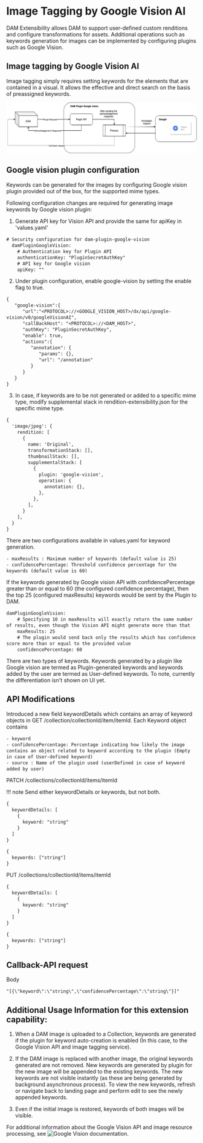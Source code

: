 # Image Tagging by Google Vision AI

DAM Extensibility allows DAM to support user-defined custom renditions and configure transformations for assets. Additional operations such as keywords generation for images can be implemented by configuring plugins such as Google Vision.

## Image tagging by Google Vision AI

Image tagging simply requires setting keywords for the elements that are contained in a visual. It allows the effective and direct search on the basis of preassigned keywords.

![Architecture diagram for Google vision Plugin](../../images/Image_tagging_DAM-Plugin-google-vision.png)

## Google vision plugin configuration

Keywords can be generated for the images by configuring Google vision plugin provided out of the box, for the supported mime types.

Following configuration changes are required for generating image keywords by Google vision plugin:

1. Generate API key for Vision API and provide the same for apiKey in 'values.yaml'

```
# Security configuration for dam-plugin-google-vision
  damPluginGoogleVision:
    # Authentication key for Plugin API
    authenticationKey: "PluginSecretAuthKey"
    # API key for Google vision
    apiKey: ""
```

2. Under plugin configuration, enable google-vision by setting the enable flag to true.

```
{
   "google-vision":{
      "url":"<PROTOCOL>://<GOOGLE_VISION_HOST>/dx/api/google-vision/v0/googleVisionAI",
      "callBackHost": "<PROTOCOL>://<DAM_HOST>",
      "authKey": "PluginSecretAuthKey",
      "enable": true,
      "actions":{
         "annotation": {
            "params": {},
            "url": "/annotation"
         }
      }
   }
}
```

3. In case, if keywords are to be not generated or added to a specific mime type, modify supplemental stack in rendition-extensibility.json for the specific mime type.

```
{
  'image/jpeg': {
    rendition: [
      {
        name: 'Original',
        transformationStack: [],
        thumbnailStack: [],
        supplementalStack: [
          {
            plugin: 'google-vision',
            operation: {
              annotation: {},
            },
          },
        ],
      }
    ],
  }
}
```
There are two configurations available in values.yaml for keyword generation.

    - maxResults : Maximum number of keywords (default value is 25)
    - confidencePercentage: Threshold confidence percentage for the keywords (default value is 60)

If the keywords generated by Google vision API with confidencePercentage greater than or equal to 60 (the configured confidence percentage), then the top 25 (configured maxResults) keywords would be sent by the Plugin to DAM.

```
damPluginGoogleVision:
    # Specifying 10 in maxResults will exactly return the same number of results, even though the Vision API might generate more than that
    maxResults: 25
    # The plugin would send back only the results which has confidence score more than or equal to the provided value
    confidencePercentage: 60
```
There are two types of keywords. Keywords generated by a plugin like Google vision are termed as Plugin-generated keywords and keywords added by the user are termed as User-defined keywords. To note, currently the differentiation isn't shown on UI yet.

## API Modifications

Introduced a new field keywordDetails which contains an array of keyword objects in GET /collection/collectionId/item/itemId. Each Keyword object contains

    - keyword
    - confidencePercentage: Percentage indicating how likely the image contains an object related to keyword according to the plugin (Empty in case of User-defined keyword)
    - source : Name of the plugin used (userDefined in case of keyword added by user)

PATCH /collections/collectionId/items/itemId 

!!! note
    Send either keywordDetails or keywords, but not both.

```
{
  keywordDetails: [
    {
      keyword: "string"
    }
  ]
}
```

```
{
  keywords: ["string"]
}
```

PUT /collections/collectionId/items/itemId

```
{
  keywordDetails: [
    {
      keyword: "string"
    }
  ]
}
```

```
{
  keywords: ["string"]
}
```

## Callback-API request

Body
```
"[{\"keyword\":\"string\",\"confidencePercentage\":\"string\"}]"
```

## Additional Usage Information for this extension capability: 

1.	When a DAM image is uploaded to a Collection, keywords are generated if the plugin for keyword auto-creation is enabled (In this case, to the Google Vision API and image tagging service).

2. If the DAM image is replaced with another image, the original keywords generated are not removed. New keywords are generated by plugin for the new image will be appended to the existing keywords. The new keywords are not visible instantly (as these are being generated by background asynchronous process). To view the new keywords, refresh or navigate back to landing page and perform edit to see the newly appended keywords.

3.	Even if the initial image is restored, keywords of both images will be visible.

For additional information about the Google Vision API and image resource processing, see ![Google Vision documentation](https://cloud.google.com/vision/docs/data-usage). 

